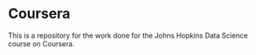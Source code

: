 # Coursera

This is a repository for the work done for the Johns Hopkins Data Science course on Coursera.
